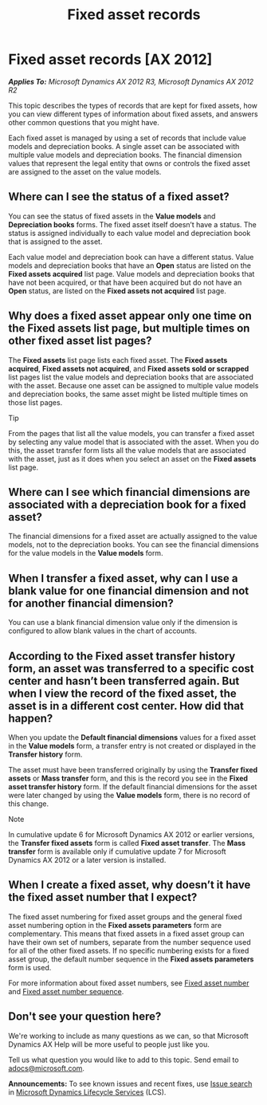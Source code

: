 ﻿---
title: Fixed asset records
TOCTitle: Fixed asset records
ms:assetid: 5ea53226-d12a-466c-9bb8-cbd961cf6496
ms:mtpsurl: https://technet.microsoft.com/en-us/library/Dn527695(v=AX.60)
ms:contentKeyID: 59626230
ms.date: 04/18/2014
mtps_version: v=AX.60
f1_keywords:
- fixed assets
- asset
- fixed asset
- assets
- asset record
- asset records
- fixed asset records
- fixed assets record
- fixd asset record
- fixed assets records
---

# Fixed asset records [AX 2012]


_**Applies To:** Microsoft Dynamics AX 2012 R3, Microsoft Dynamics AX 2012 R2_

This topic describes the types of records that are kept for fixed assets, how you can view different types of information about fixed assets, and answers other common questions that you might have.

Each fixed asset is managed by using a set of records that include value models and depreciation books. A single asset can be associated with multiple value models and depreciation books. The financial dimension values that represent the legal entity that owns or controls the fixed asset are assigned to the asset on the value models.

## Where can I see the status of a fixed asset?

You can see the status of fixed assets in the **Value models** and **Depreciation books** forms. The fixed asset itself doesn’t have a status. The status is assigned individually to each value model and depreciation book that is assigned to the asset.

Each value model and depreciation book can have a different status. Value models and depreciation books that have an **Open** status are listed on the **Fixed assets acquired** list page. Value models and depreciation books that have not been acquired, or that have been acquired but do not have an **Open** status, are listed on the **Fixed assets not acquired** list page.

## Why does a fixed asset appear only one time on the Fixed assets list page, but multiple times on other fixed asset list pages?

The **Fixed assets** list page lists each fixed asset. The **Fixed assets acquired**, **Fixed assets not acquired**, and **Fixed assets sold or scrapped** list pages list the value models and depreciation books that are associated with the asset. Because one asset can be assigned to multiple value models and depreciation books, the same asset might be listed multiple times on those list pages.


> [!TIP]
> <P>From the pages that list all the value models, you can transfer a fixed asset by selecting any value model that is associated with the asset. When you do this, the asset transfer form lists all the value models that are associated with the asset, just as it does when you select an asset on the <STRONG>Fixed assets</STRONG> list page.</P>



## Where can I see which financial dimensions are associated with a depreciation book for a fixed asset?

The financial dimensions for a fixed asset are actually assigned to the value models, not to the depreciation books. You can see the financial dimensions for the value models in the **Value models** form.

## When I transfer a fixed asset, why can I use a blank value for one financial dimension and not for another financial dimension?

You can use a blank financial dimension value only if the dimension is configured to allow blank values in the chart of accounts.

## According to the Fixed asset transfer history form, an asset was transferred to a specific cost center and hasn’t been transferred again. But when I view the record of the fixed asset, the asset is in a different cost center. How did that happen?

When you update the **Default financial dimensions** values for a fixed asset in the **Value models** form, a transfer entry is not created or displayed in the **Transfer history** form.

The asset must have been transferred originally by using the **Transfer fixed assets** or **Mass transfer** form, and this is the record you see in the **Fixed asset transfer history** form. If the default financial dimensions for the asset were later changed by using the **Value models** form, there is no record of this change.


> [!NOTE]
> <P>In cumulative update 6 for Microsoft Dynamics AX 2012 or earlier versions, the <STRONG>Transfer fixed assets</STRONG> form is called <STRONG>Fixed asset transfer</STRONG>. The <STRONG>Mass transfer</STRONG> form is available only if cumulative update 7 for Microsoft Dynamics AX 2012 or a later version is installed.</P>



## When I create a fixed asset, why doesn’t it have the fixed asset number that I expect?

The fixed asset numbering for fixed asset groups and the general fixed asset numbering option in the **Fixed assets parameters** form are complementary. This means that fixed assets in a fixed asset group can have their own set of numbers, separate from the number sequence used for all of the other fixed assets. If no specific numbering exists for a fixed asset group, the default number sequence in the **Fixed assets parameters** form is used.

For more information about fixed asset numbers, see [Fixed asset number](https://technet.microsoft.com/en-us/library/aa618207\(v=ax.60\)) and [Fixed asset number sequence](https://technet.microsoft.com/en-us/library/aa500119\(v=ax.60\)).

## Don't see your question here?

We're working to include as many questions as we can, so that Microsoft Dynamics AX Help will be more useful to people just like you.

Tell us what question you would like to add to this topic. Send email to <adocs@microsoft.com>.

  
**Announcements:** To see known issues and recent fixes, use [Issue search](http://go.microsoft.com/fwlink/?linkid=389258) in [Microsoft Dynamics Lifecycle Services](http://go.microsoft.com/fwlink/?linkid=306505) (LCS).

